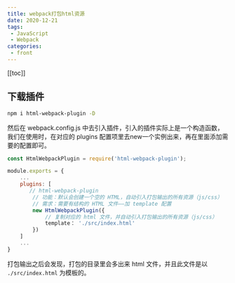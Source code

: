 ```yaml
---
title: webpack打包html资源
date: 2020-12-21
tags:
 - JavaScript
 - Webpack
categories:
 - front
---
```


[[toc]]

## **下载插件**

```sh
npm i html-webpack-plugin -D
```

然后在 webpack.config.js 中去引入插件，引入的插件实际上是一个构造函数，我们在使用时，在对应的 plugins 配置项里去new一个实例出来，再在里面添加需要的配置即可。

```javascript
const HtmlWebpackPlugin = require('html-webpack-plugin');

module.exports = {
    ...
    plugins: [
       // html-webpack-plugin
        // 功能：默认会创建一个空的 HTML，自动引入打包输出的所有资源（js/css）
        // 需求：需要有结构的 HTML 文件——加 template 配置
        new HtmlWebpackPlugin({
            // 复制对应的 html 文件，并自动引入打包输出的所有资源（js/css）
            template： './src/index.html'
        })
    ]
    ...
}
```

打包输出之后会发现，打包的目录里会多出来 html 文件，并且此文件是以 `./src/index.html` 为模板的。